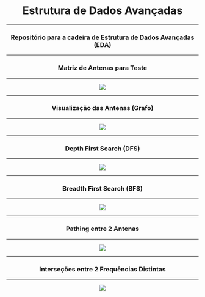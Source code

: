 # <h1 align="center"><b>Estrutura de Dados Avançadas</b></h1>

---

<h3 align="center">Repositório para a cadeira de Estrutura de Dados Avançadas (EDA) </h3>

---

<h3 align="center">Matriz de Antenas para Teste</h3>

---

<p align="center">

  <img src = "https://github.com/user-attachments/assets/ace8fb47-37a9-4cea-bded-e5dbc9a60558">
  
</p>

---

<h3 align="center">Visualização das Antenas (Grafo)</h3>

---

<p align="center">

  <img src = "https://github.com/user-attachments/assets/4edfa224-894b-4fb3-b0a9-31f3e17db4ff">

</p>

---

<h3 align="center">Depth First Search (DFS) </h3>

---

<p align="center">

  <img src = "https://github.com/user-attachments/assets/7631033a-3710-420d-ba16-3824e148f00f">

</p>

---

<h3 align="center">Breadth First Search (BFS) </h3>

---

<p align="center">

  <img src = "https://github.com/user-attachments/assets/a15f0bb1-cd94-4a5a-a434-f2919a6b15cd">

</p>

---

<h3 align="center">Pathing entre 2 Antenas</h3>

---

<p align="center">

  <img src = "https://github.com/user-attachments/assets/8b63fe67-0878-4ecb-ac34-34c020eb1ffb">

</p>

---

<h3 align="center">Interseções entre 2 Frequências Distintas</h3>

---

<p align="center">

  <img src = "https://github.com/user-attachments/assets/42ea4188-8827-4b8e-9ff7-4b71bcb60faf">

</p>


